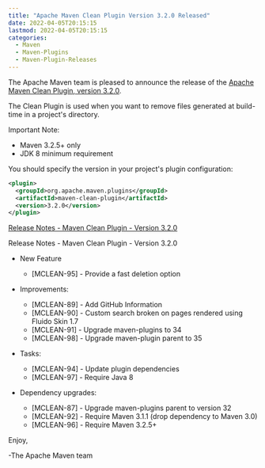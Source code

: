 ```yaml
---
title: "Apache Maven Clean Plugin Version 3.2.0 Released"
date: 2022-04-05T20:15:15
lastmod: 2022-04-05T20:15:15
categories:
  - Maven
  - Maven-Plugins
  - Maven-Plugin-Releases
---
```

The Apache Maven team is pleased to announce the release of the 
[Apache Maven Clean Plugin, version 3.2.0](https://maven.apache.org/plugins/maven-clean-plugin/).

The Clean Plugin is used when you want to remove files generated at build-time
in a project's directory.

Important Note:

 * Maven 3.2.5+ only
 * JDK 8 minimum requirement

You should specify the version in your project's plugin configuration:

```xml
<plugin>
  <groupId>org.apache.maven.plugins</groupId>
  <artifactId>maven-clean-plugin</artifactId>
  <version>3.2.0</version>
</plugin>
```

<!-- more -->

[Release Notes - Maven Clean Plugin - Version 3.2.0](https://issues.apache.org/jira/secure/ReleaseNote.jspa?version=12343770&styleName=Text&projectId=12317224)

Release Notes - Maven Clean Plugin - Version 3.2.0

* New Feature

  * [MCLEAN-95] - Provide a fast deletion option

* Improvements:

  * [MCLEAN-89] - Add GitHub Information
  * [MCLEAN-90] - Custom search broken on pages rendered using Fluido Skin 1.7
  * [MCLEAN-91] - Upgrade maven-plugins to 34
  * [MCLEAN-98] - Upgrade maven-plugin parent to 35

* Tasks:

  * [MCLEAN-94] - Update plugin dependencies
  * [MCLEAN-97] - Require Java 8

* Dependency upgrades:

  * [MCLEAN-87] - Upgrade maven-plugins parent to version 32
  * [MCLEAN-92] - Require Maven 3.1.1 (drop dependency to Maven 3.0)
  * [MCLEAN-96] - Require Maven 3.2.5+

Enjoy,

-The Apache Maven team
